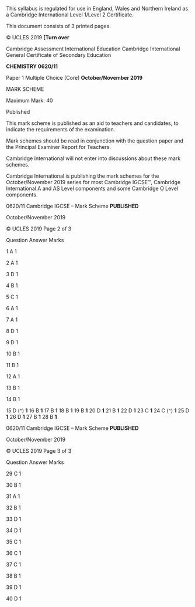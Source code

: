  This syllabus is regulated for use in England, Wales and Northern Ireland as a Cambridge International Level 1/Level 2 Certificate. 

 This document consists of 3 printed pages. 

© UCLES 2019 **[Turn over** 

 Cambridge Assessment International Education Cambridge International General Certificate of Secondary Education 

**CHEMISTRY 0620/11** 

Paper 1 Multiple Choice (Core) **October/November 2019** 

MARK SCHEME 

Maximum Mark: 40 

 Published 

This mark scheme is published as an aid to teachers and candidates, to indicate the requirements of the examination. 

Mark schemes should be read in conjunction with the question paper and the Principal Examiner Report for Teachers. 

Cambridge International will not enter into discussions about these mark schemes. 

Cambridge International is publishing the mark schemes for the October/November 2019 series for most Cambridge IGCSE™, Cambridge International A and AS Level components and some Cambridge O Level components. 


0620/11 Cambridge IGCSE – Mark Scheme **PUBLISHED** 

 October/November 2019 

© UCLES 2019 Page 2 of 3 

 Question Answer Marks 

 1 A 1 

 2 A 1 

 3 D 1 

 4 B 1 

 5 C 1 

 6 A 1 

 7 A 1 

 8 D 1 

 9 D 1 

 10 B 1 

 11 B 1 

 12 A 1 

 13 B 1 

 14 B 1 

15 D (^) **1** 16 B **1** 17 B **1** 18 B **1** 19 B **1** 20 D **1** 21 B **1** 22 D **1** 23 C **1** 24 C (^) **1** 25 D **1** 26 D **1** 27 B **1** 28 B **1** 


0620/11 Cambridge IGCSE – Mark Scheme **PUBLISHED** 

 October/November 2019 

© UCLES 2019 Page 3 of 3 

 Question Answer Marks 

 29 C 1 

 30 B 1 

 31 A 1 

 32 B 1 

 33 D 1 

 34 D 1 

 35 C 1 

 36 C 1 

 37 C 1 

 38 B 1 

 39 D 1 

 40 D 1 


